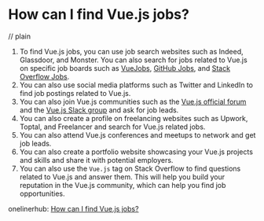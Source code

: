 # How can I find Vue.js jobs?
// plain

1. To find Vue.js jobs, you can use job search websites such as Indeed, Glassdoor, and Monster. You can also search for jobs related to Vue.js on specific job boards such as [VueJobs](https://vuejobs.com/), [GitHub Jobs](https://jobs.github.com/), and [Stack Overflow Jobs](https://stackoverflow.com/jobs/developer-jobs-using-vue).
2. You can also use social media platforms such as Twitter and LinkedIn to find job postings related to Vue.js.
3. You can also join Vue.js communities such as the [Vue.js official forum](https://forum.vuejs.org/) and the [Vue.js Slack group](https://vue-land.js.org/) and ask for job leads.
4. You can also create a profile on freelancing websites such as Upwork, Toptal, and Freelancer and search for Vue.js related jobs.
5. You can also attend Vue.js conferences and meetups to network and get job leads.
6. You can also create a portfolio website showcasing your Vue.js projects and skills and share it with potential employers.
7. You can also use the `Vue.js` tag on Stack Overflow to find questions related to Vue.js and answer them. This will help you build your reputation in the Vue.js community, which can help you find job opportunities.

onelinerhub: [How can I find Vue.js jobs?](https://onelinerhub.com/vue.js/how-can-i-find-vue-js-jobs)